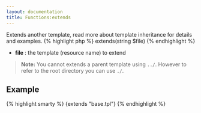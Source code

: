 ```yaml
---
layout: documentation
title: Functions:extends
---
```


Extends another template, read more about template inheritance for details and examples.
{% highlight php %}
extends(string $file)
{% endhighlight %}

* **file** : the template (resource name) to extend

> **Note:** You cannot extends a parent template using `../`. However to refer to the root directory you can use `./`.

## Example
{% highlight smarty %}
{extends "base.tpl"}
{% endhighlight %}
